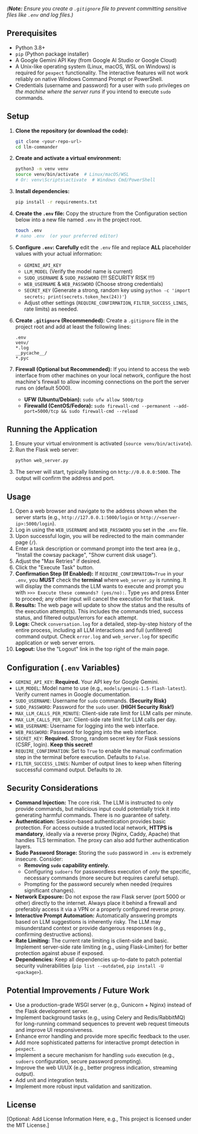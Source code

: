 
*(**Note:** Ensure you create a `.gitignore` file to prevent committing sensitive files like `.env` and log files.)*

## Prerequisites

*   Python 3.8+
*   `pip` (Python package installer)
*   A Google Gemini API Key (from Google AI Studio or Google Cloud)
*   A Unix-like operating system (Linux, macOS, WSL on Windows) is required for `pexpect` functionality. The interactive features will not work reliably on native Windows Command Prompt or PowerShell.
*   Credentials (username and password) for a user with `sudo` privileges *on the machine where the server runs* if you intend to execute `sudo` commands.

## Setup

1.  **Clone the repository (or download the code):**
    ```bash
    git clone <your-repo-url>
    cd llm-commander
    ```

2.  **Create and activate a virtual environment:**
    ```bash
    python3 -m venv venv
    source venv/bin/activate  # Linux/macOS/WSL
    # Or: venv\Scripts\activate  # Windows Cmd/PowerShell
    ```

3.  **Install dependencies:**
    ```bash
    pip install -r requirements.txt
    ```

4.  **Create the `.env` file:**
    Copy the structure from the Configuration section below into a new file named `.env` in the project root.
    ```bash
    touch .env
    # nano .env  (or your preferred editor)
    ```

5.  **Configure `.env`:**
    **Carefully** edit the `.env` file and replace **ALL** placeholder values with your actual information:
    *   `GEMINI_API_KEY`
    *   `LLM_MODEL` (Verify the model name is current)
    *   `SUDO_USERNAME` & `SUDO_PASSWORD` (!!! SECURITY RISK !!!)
    *   `WEB_USERNAME` & `WEB_PASSWORD` (Choose strong credentials)
    *   `SECRET_KEY` (Generate a strong, random key using `python -c 'import secrets; print(secrets.token_hex(24))'`)
    *   Adjust other settings (`REQUIRE_CONFIRMATION`, `FILTER_SUCCESS_LINES`, rate limits) as needed.

6.  **Create `.gitignore` (Recommended):**
    Create a `.gitignore` file in the project root and add at least the following lines:
    ```gitignore
    .env
    venv/
    *.log
    __pycache__/
    *.pyc
    ```

7.  **Firewall (Optional but Recommended):**
    If you intend to access the web interface from other machines on your local network, configure the host machine's firewall to allow incoming connections on the port the server runs on (default 5000).
    *   **UFW (Ubuntu/Debian):** `sudo ufw allow 5000/tcp`
    *   **Firewalld (CentOS/Fedora):** `sudo firewall-cmd --permanent --add-port=5000/tcp && sudo firewall-cmd --reload`

## Running the Application

1.  Ensure your virtual environment is activated (`source venv/bin/activate`).
2.  Run the Flask web server:
    ```bash
    python web_server.py
    ```
3.  The server will start, typically listening on `http://0.0.0.0:5000`. The output will confirm the address and port.

## Usage

1.  Open a web browser and navigate to the address shown when the server starts (e.g., `http://127.0.0.1:5000/login` or `http://<server-ip>:5000/login`).
2.  Log in using the `WEB_USERNAME` and `WEB_PASSWORD` you set in the `.env` file.
3.  Upon successful login, you will be redirected to the main commander page (`/`).
4.  Enter a task description or command prompt into the text area (e.g., "Install the cowsay package", "Show current disk usage").
5.  Adjust the "Max Retries" if desired.
6.  Click the "Execute Task" button.
7.  **Confirmation Step (If Enabled):** If `REQUIRE_CONFIRMATION=True` in your `.env`, you **MUST** check the **terminal** where `web_server.py` is running. It will display the commands the LLM wants to execute and prompt you with `>>> Execute these commands? (yes/no):`. Type `yes` and press Enter to proceed; any other input will cancel the execution for that task.
8.  **Results:** The web page will update to show the status and the results of the execution attempt(s). This includes the commands tried, success status, and filtered output/errors for each attempt.
9.  **Logs:** Check `conversation.log` for a detailed, step-by-step history of the entire process, including all LLM interactions and full (unfiltered) command output. Check `error.log` and `web_server.log` for specific application or web server errors.
10. **Logout:** Use the "Logout" link in the top right of the main page.

## Configuration (`.env` Variables)

*   `GEMINI_API_KEY`: **Required.** Your API key for Google Gemini.
*   `LLM_MODEL`: Model name to use (e.g., `models/gemini-1.5-flash-latest`). Verify current names in Google documentation.
*   `SUDO_USERNAME`: Username for `sudo` commands. **(Security Risk)**
*   `SUDO_PASSWORD`: Password for the `sudo` user. **(HIGH Security Risk!)**
*   `MAX_LLM_CALLS_PER_MINUTE`: Client-side rate limit for LLM calls per minute.
*   `MAX_LLM_CALLS_PER_DAY`: Client-side rate limit for LLM calls per day.
*   `WEB_USERNAME`: Username for logging into the web interface.
*   `WEB_PASSWORD`: Password for logging into the web interface.
*   `SECRET_KEY`: **Required.** Strong, random secret key for Flask sessions (CSRF, login). **Keep this secret!**
*   `REQUIRE_CONFIRMATION`: Set to `True` to enable the manual confirmation step in the terminal before execution. Defaults to `False`.
*   `FILTER_SUCCESS_LINES`: Number of output lines to keep when filtering successful command output. Defaults to `20`.

## Security Considerations

*   **Command Injection:** The core risk. The LLM is instructed to only provide commands, but malicious input could potentially trick it into generating harmful commands. There is no guarantee of safety.
*   **Authentication:** Session-based authentication provides basic protection. For access outside a trusted local network, **HTTPS is mandatory**, ideally via a reverse proxy (Nginx, Caddy, Apache) that handles TLS termination. The proxy can also add further authentication layers.
*   **Sudo Password Storage:** Storing the `sudo` password in `.env` is extremely insecure. Consider:
    *   **Removing `sudo` capability entirely.**
    *   Configuring `sudoers` for passwordless execution of *only* the specific, necessary commands (more secure but requires careful setup).
    *   Prompting for the password securely when needed (requires significant changes).
*   **Network Exposure:** Do not expose the raw Flask server (port 5000 or other) directly to the internet. Always place it behind a firewall and preferably access it via a VPN or a properly configured reverse proxy.
*   **Interactive Prompt Automation:** Automatically answering prompts based on LLM suggestions is inherently risky. The LLM may misunderstand context or provide dangerous responses (e.g., confirming destructive actions).
*   **Rate Limiting:** The current rate limiting is client-side and basic. Implement server-side rate limiting (e.g., using Flask-Limiter) for better protection against abuse if exposed.
*   **Dependencies:** Keep all dependencies up-to-date to patch potential security vulnerabilities (`pip list --outdated`, `pip install -U <package>`).

## Potential Improvements / Future Work

*   Use a production-grade WSGI server (e.g., Gunicorn + Nginx) instead of the Flask development server.
*   Implement background tasks (e.g., using Celery and Redis/RabbitMQ) for long-running command sequences to prevent web request timeouts and improve UI responsiveness.
*   Enhance error handling and provide more specific feedback to the user.
*   Add more sophisticated patterns for interactive prompt detection in `pexpect`.
*   Implement a secure mechanism for handling `sudo` execution (e.g., `sudoers` configuration, secure password prompting).
*   Improve the web UI/UX (e.g., better progress indication, streaming output).
*   Add unit and integration tests.
*   Implement more robust input validation and sanitization.

## License

[Optional: Add License Information Here, e.g., This project is licensed under the MIT License.]